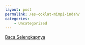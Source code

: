 ```yaml
---
layout: post
permalink: /es-coklat-mimpi-indah/
categories:
    - Uncategorized
---
```


[Baca Selengkapnya](/03)